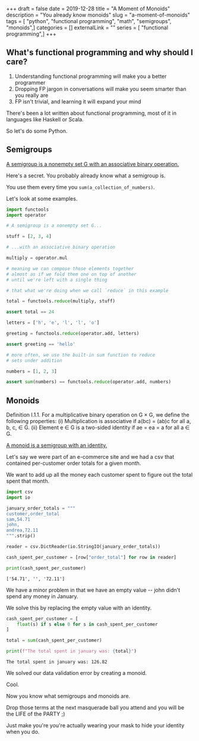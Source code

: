 +++
draft = false
date = 2019-12-28
title = "A Moment of Monoids"
description = "You already know monoids"
slug = "a-moment-of-monoids"
tags = [ "python", "functional programming", "math", "semigroups", "monoids",]
categories = []
externalLink = ""
series = [ "functional programming",]
+++
<!--more-->
## What's functional programming and why should I care?

1. Understanding functional programming will make you a better programmer
2. Dropping FP  jargon in conversations will make you seem smarter than you really are
3. FP isn't trivial, and learning it will expand your mind

There's been a lot written about functional programming, most of it in languages like Haskell or Scala.

So let's do some Python.


## Semigroups

[A semigroup is a nonempty set G with an associative binary operation.][1]

Here's a secret. You probably already know what a semigroup is.

You use them every time you `sum(a_collection_of_numbers)`.

Let's look at some examples.

[1]: https://faculty.etsu.edu/gardnerr/5410/notes/I-1.pdf


```python
import functools
import operator

# A semigroup is a nonempty set G...

stuff = [2, 3, 4]

# ...with an associative binary operation

multiply = operator.mul

# meaning we can compose those elements together
# almost as if we fold them one on top of another
# until we're left with a single thing

# that what we're doing when we call `reduce` in this example

total = functools.reduce(multiply, stuff)

assert total == 24

letters = ['h', 'e', 'l', 'l', 'o']

greeting = functools.reduce(operator.add, letters)

assert greeting == 'hello'

# more often, we use the built-in sum function to reduce
# sets under addition

numbers = [1, 2, 3]

assert sum(numbers) == functools.reduce(operator.add, numbers)
```

## Monoids

Definition I.1.1. For a multiplicative binary operation on G × G, we define the
following properties:
(i) Multiplication is associative if a(bc) = (ab)c for all a, b, c, ∈ G.
(ii) Element e ∈ G is a two-sided identity if ae = ea = a for all a ∈ G.

[A monoid is a semigroup with an identity.][1]

[1]: https://faculty.etsu.edu/gardnerr/5410/notes/I-1.pdf

Let's say we were part of an e-commerce site and we had a csv
that contained per-customer order totals for a given month.

We want to add up all the money each customer spent
to figure out the total spent that month.


```python
import csv
import io

january_order_totals = """
customer,order_total
sam,54.71
john,
andrea,72.11
""".strip()

reader = csv.DictReader(io.StringIO(january_order_totals))

cash_spent_per_customer = [row["order_total"] for row in reader]

print(cash_spent_per_customer)
```

    ['54.71', '', '72.11']


We have a minor problem in that we have an empty value -- john didn't spend
any money in January.

We solve this by replacing the empty value with an identity.


```python
cash_spent_per_customer = [
    float(s) if s else 0 for s in cash_spent_per_customer
]

total = sum(cash_spent_per_customer)

print(f"The total spent in january was: {total}")
```

    The total spent in january was: 126.82


We solved our data validation error by creating a monoid.

Cool.

Now you know what semigroups and monoids are. 

Drop those terms at the next masquerade ball you attend and you will be the LIFE of the PARTY ;)

Just make you're you're actually wearing your mask to hide your identity when you do.
